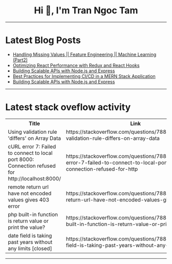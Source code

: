 <h1 align="center">Hi 👋, I'm Tran Ngoc Tam</h1>

---

# Latest Blog Posts 
<!-- BLOG-POST-LIST:START -->
- [Handling Missing Values || Feature Engineering || Machine Learning &lpar;Part2&rpar;](https://dev.to/ngneha09/handling-missing-values-feature-engineering-machine-learning-part2-37l0)
- [Optimizing React Performance with Redux and React Hooks](https://dev.to/ankansaha/optimizing-react-performance-with-redux-and-react-hooks-1c1l)
- [Building Scalable APIs with Node.js and Express](https://dev.to/ankansaha/building-scalable-apis-with-nodejs-and-express-3jmo)
- [Best Practices for Implementing CI/CD in a MERN Stack Application](https://dev.to/ankansaha/best-practices-for-implementing-cicd-in-a-mern-stack-application-145m)
- [Building Scalable APIs with Node.js and Express](https://dev.to/ankansaha/building-scalable-apis-with-nodejs-and-express-1dlf)
<!-- BLOG-POST-LIST:END -->

---

# Latest stack oveflow activity
<table>
  <tr><th>Title</th><th>Link</th></tr>
  <!-- STACKOVERFLOW:START --><tr><td>Using validation rule &#39;differs&#39; on Array Data</td><td>https://stackoverflow.com/questions/78824254/using-validation-rule-differs-on-array-data</td></tr><tr><td>cURL error 7: Failed to connect to local port 8000: Connection refused for http://localhost:8000/</td><td>https://stackoverflow.com/questions/78824253/curl-error-7-failed-to-connect-to-local-port-8000-connection-refused-for-http</td></tr><tr><td>remote return url have not encoded values gives 403 error</td><td>https://stackoverflow.com/questions/78824221/remote-return-url-have-not-encoded-values-gives-403-error</td></tr><tr><td>php built-in function is return value or print the value?</td><td>https://stackoverflow.com/questions/78824211/php-built-in-function-is-return-value-or-print-the-value</td></tr><tr><td>date field is taking past years without any limits [closed]</td><td>https://stackoverflow.com/questions/78824207/date-field-is-taking-past-years-without-any-limits</td></tr><!-- STACKOVERFLOW:END -->
</table>

---


